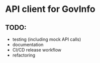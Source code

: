 # API client for GovInfo

## TODO:
- testing (including mock API calls)
- documentation
- CI/CD release workflow
- refactoring

